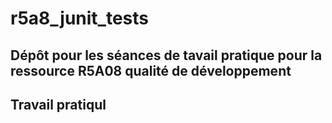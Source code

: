 # r5a8_junit_tests

## Dépôt pour les séances de tavail pratique pour la ressource R5A08 qualité de développement

## Travail pratiqul

